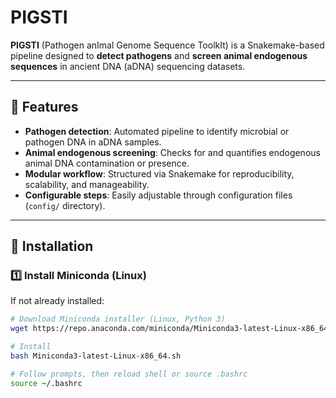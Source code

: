 # PIGSTI

**PIGSTI** (Pathogen anImal Genome Sequence ToolkIt) is a Snakemake-based pipeline designed to **detect pathogens** and **screen animal endogenous sequences** in ancient DNA (aDNA) sequencing datasets.

---

## 🚀 Features

- **Pathogen detection**: Automated pipeline to identify microbial or pathogen DNA in aDNA samples.
- **Animal endogenous screening**: Checks for and quantifies endogenous animal DNA contamination or presence.
- **Modular workflow**: Structured via Snakemake for reproducibility, scalability, and manageability.
- **Configurable steps**: Easily adjustable through configuration files (`config/` directory).

---

## 🔧 Installation

### 1️⃣ Install Miniconda (Linux)

If not already installed:

```bash
# Download Miniconda installer (Linux, Python 3)
wget https://repo.anaconda.com/miniconda/Miniconda3-latest-Linux-x86_64.sh

# Install
bash Miniconda3-latest-Linux-x86_64.sh

# Follow prompts, then reload shell or source .bashrc
source ~/.bashrc
